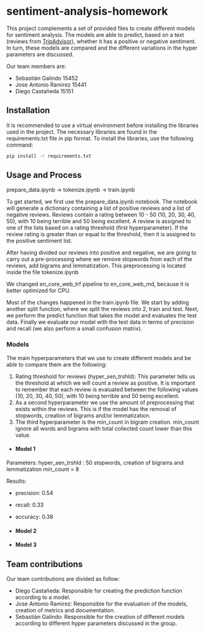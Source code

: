# sentiment-analysis-homework

This project complements a set of provided files to create different models for sentiment analysis. The models are able to predict, based on a text (reviews from [TripAdvisor](https://www.tripadvisor.com/)), whether it has a positive or negative sentiment. In turn, these models are compared and the different variations in the hyper parameters are discussed.

Our team members are:
- Sebastián Galindo 15452
- Jose Antonio Ramirez 15441
- Diego Castañeda 15151


## Installation

It is recommended to use a virtual environment before installing the libraries used in the project. The necessary libraries are found in the requirements.txt file in pip format. To install the libraries, use the following command:

```bash
pip install -r requirements.txt
```


## Usage and Process

prepare_data.ipynb -> tokenize.ipynb ->  train.ipynb 

To get started, we first use the prepare_data.ipynb notebook. The notebook will generate a dictionary containing a list of positive reviews and a list of negative reviews. Reviews contain a rating between 10 - 50 (10, 20, 30, 40, 50), with 10 being terrible and 50 being excellent. A review is assigned to one of the lists based on a rating threshold (first hyperparameter). If the review rating is greater than or equal to the threshold, then it is assigned to the positive sentiment list.

After having divided our reviews into positive and negative, we are going to carry out a pre-processing where we remove stopwords from each of the reviews, add bigrams and lemmatization. This preprocessing is located inside the file tokenize.ipynb

We changed en_core_web_trf pipeline to en_core_web_md, because it is better optimized for CPU.

Most of the changes happened in the train.ipynb file. We start by adding another split function, where we split the reviews into 2, train and test. Next, we perform the predict function that takes the model and evaluates the test data. Finally we evaluate our model with the test data in terms of precision and recall (we also perform a small confusion matrix).


### Models

The main hyperparameters that we use to create different models and be able to compare them are the following:

1. Rating threshold for reviews (hyper_sen_trshld): This parameter tells us the threshold at which we will count a review as positive. It is important to remember that each review is evaluated between the following values (10, 20, 30, 40, 50), with 10 being terrible and 50 being excellent.
2. As a second hyperparameter we use the amount of preprocessing that exists within the reviews. This is if the model has the removal of stopwords, creation of bigrams and/or lemmatization.
3. The third hyperparameter is the min_count in bigram creation. min_count ignore all words and bigrams with total collected count lower than this value.

- #### Model 1

Parameters: 
    hyper_sen_trshld : 50
    stopwords, creation of bigrams and lemmatization
    min_count = 8

Results:

- precision:  0.54
- recall: 0.33
- accuracy:  0.38


- #### Model 2


- #### Model 3



## Team contributions

Our team contributions are divided as follow:

- Diego Castañeda: Responsible for creating the prediction function according to a model.
- Jose Antonio Ramirez: Responsible for the evaluation of the models, creation of metrics and documentation.
- Sebastián Galindo: Responsible for the creation of different models according to different hyper parameters discussed in the group.